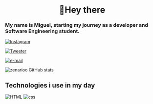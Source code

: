 <h1 align="center">👋Hey there</h1>

### My name is Miguel, starting my journey as a developer and Software Engineering student. 
[![Instagram](https://img.shields.io/badge/Instagram-E4405F?style=for-the-badge&logo=instagram&logoColor=white)](https://www.instagram.com/miguelnazario_/)

[![Tweeter](https://img.shields.io/badge/Twitter-1DA1F2?style=for-the-badge&logo=twitter&logoColor=white)](https://x.com/miguelzenario)

<a href="mailto:miguelnazariosimoes@gmail.com">
  <img
    src="https://img.shields.io/badge/Gmail-D14836?style=for-the-badge&logo=gmail&logoColor=white"
    alt="e-mail" />
</a>

![zenarioo GitHub stats](https://github-readme-stats.vercel.app/api?username=zenarioo&show_icons=true&theme=radical)

## Technologies i use in my day

![HTML](https://img.shields.io/badge/HTML5-E34F26?style=for-the-badge&logo=html5&logoColor=white) ![css](https://img.shields.io/badge/CSS3-1572B6?style=for-the-badge&logo=css3&logoColor=white) 
 
